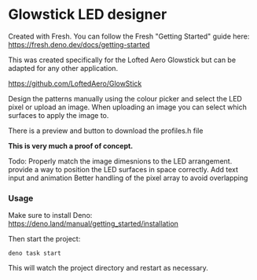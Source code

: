 # Glowstick LED designer
Created with Fresh.
You can follow the Fresh "Getting Started" guide here: https://fresh.deno.dev/docs/getting-started

This was created specifically for the Lofted Aero Glowstick but can be adapted for any other application.

https://github.com/LoftedAero/GlowStick

Design the patterns manually using the colour picker and select the LED pixel or upload an image. When uploading an image you can select which surfaces to apply the image to.

There is a preview and button to download the profiles.h file 

**This is very much a proof of concept.**

Todo: Properly match the image dimesnions to the LED arrangement.
provide a way to position the LED surfaces in space correctly.
Add text input and animation
Better handling of the pixel array to avoid overlapping

### Usage

Make sure to install Deno: https://deno.land/manual/getting_started/installation

Then start the project:

```
deno task start
```

This will watch the project directory and restart as necessary.

